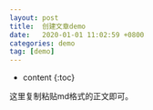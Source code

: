 ```yaml
---
layout: post
title:  创建文章demo
date:   2020-01-01 11:02:59 +0800
categories: demo
tag: [demo]
---
```


* content
{:toc}



这里复制粘贴md格式的正文即可。

